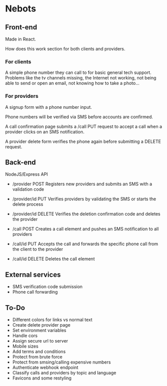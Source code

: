 # Nebots

## Front-end

Made in React.

How does this work section for both clients and providers.

### For clients

A simple phone number they can call to for basic general tech support. Problems like the tv channels missing, the Internet not working, not being able to send or open an email, not knowing how to take a photo...

### For providers

A signup form with a phone number input.

Phone numbers will be verified via SMS before accounts are confirmed.

A call confirmation page submits a /call PUT request to accept a call when a provider clicks on an SMS notification.

A provider delete form verifies the phone again before submitting a DELETE request.

## Back-end

NodeJS/Express API

- /provider POST Registers new providers and submits an SMS with a validation code
- /provider/id PUT Verifies providers by validating the SMS or starts the delete process
- /provider/id DELETE Verifies the deletion confirmation code and deletes the provider

- /call POST Creates a call element and pushes an SMS notification to all providers
- /call/id PUT Accepts the call and forwards the specific phone call from the client to the provider
- /call/id DELETE Deletes the call element

## External services

- SMS verification code submission
- Phone call forwarding

## To-Do

- Different colors for links vs normal text
- Create delete provider page
- Set environment variables
- Handle cors
- Assign secure url to server
- Mobile sizes
- Add terms and conditions
- Protect from brute force
- Protect from smsing/calling expensive numbers
- Authenticate webhook endpoint
- Classify calls and providers by topic and language
- Favicons and some restyling
